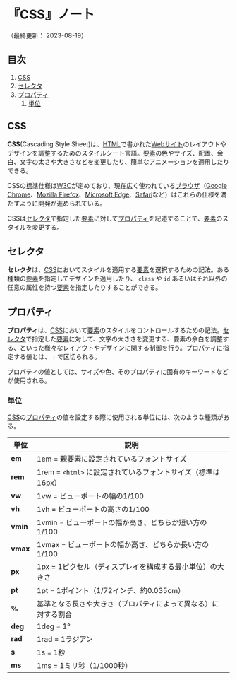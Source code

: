 # 『CSS』ノート

（最終更新： 2023-08-19）


## 目次

1. [CSS](#css)
1. [セレクタ](#セレクタ)
1. [プロパティ](#プロパティ)
	1. [単位](#単位)


## CSS

**CSS**(Cascading Style Sheet)は、[HTML](../../../html/_/chapters/html.md#html)で書かれた[Webサイト](../../../../network/_/chapters/web.md#web)のレイアウトやデザインを調整するためのスタイルシート言語。[要素](../../../html/_/chapters/html.md#要素)の色やサイズ、配置、余白、文字の太さや大きさなどを変更したり、簡単なアニメーションを適用したりできる。

CSSの[標準](../../../../network/_/chapters/communication_protocol.md#標準化の流れ)仕様は[W3C](../../../../network/_/chapters/web.md#w3c)が定めており、現在広く使われている[ブラウザ](../../../../network/_/chapters/web.md#webブラウザ)（[Google Chrome](../../../../network/_/chapters/web.md#webブラウザ)、[Mozilla Firefox](../../../../network/_/chapters/web.md#webブラウザ)、[Microsoft Edge](../../../../network/_/chapters/web.md#webブラウザ)、[Safari](../../../../network/_/chapters/web.md#webブラウザ)など）はこれらの仕様を満たすように開発が進められている。

CSSは[セレクタ](#セレクタ)で指定した[要素](../../../html/_/chapters/html.md#要素)に対して[プロパティ](#プロパティ)を記述することで、[要素](../../../html/_/chapters/html.md#要素)のスタイルを変更する。


## セレクタ

**セレクタ**は、[CSS](#css)においてスタイルを適用する[要素](../../../html/_/chapters/html.md#要素)を選択するための記法。ある種類の[要素](../../../html/_/chapters/html.md#要素)を指定してデザインを適用したり、 `class` や `id` あるいはそれ以外の任意の属性を持つ[要素](../../../html/_/chapters/html.md#要素)を指定したりすることができる。


## プロパティ

**プロパティ**は、[CSS](#css)において[要素](../../../html/_/chapters/html.md#要素)のスタイルをコントロールするための記法。[セレクタ](#セレクタ)で指定した[要素](../../../html/_/chapters/html.md#要素)に対して、文字の大きさを変更する、要素の余白を調整する、といった様々なレイアウトやデザインに関する制御を行う。プロパティに指定する値とは、 `:` で区切られる。

プロパティの値としては、サイズや色、そのプロパティに固有のキーワードなどが使用される。

### 単位

[CSS](#css)の[プロパティ](#プロパティ)の値を設定する際に使用される単位には、次のような種類がある。

| 単位     | 説明                                                           |
| -------- | -------------------------------------------------------------- |
| **em**   | 1em = 親要素に設定されているフォントサイズ                     |
| **rem**  | 1rem = `<html>` に設定されているフォントサイズ（標準は16px）   |
| **vw**   | 1vw = ビューポートの幅の1/100                                  |
| **vh**   | 1vh = ビューポートの高さの1/100                                |
| **vmin** | 1vmin = ビューポートの幅か高さ、どちらか短い方の1/100          |
| **vmax** | 1vmax = ビューポートの幅か高さ、どちらか長い方の1/100          |
| **px**   | 1px = 1ピクセル（ディスプレイを構成する最小単位）の大きさ      |
| **pt**   | 1pt = 1ポイント（1/72インチ、約0.035cm）                       |
| **%**    | 基準となる長さや大きさ（プロパティによって異なる）に対する割合 |
| **deg**  | 1deg = 1°                                                      |
| **rad**  | 1rad = 1ラジアン                                               |
| **s**    | 1s = 1秒                                                       |
| **ms**   | 1ms = 1ミリ秒（1/1000秒）                                      |
